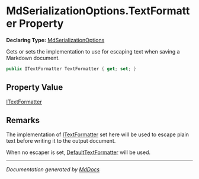 ﻿# MdSerializationOptions.TextFormatter Property

**Declaring Type:** [MdSerializationOptions](../index.md)

Gets or sets the implementation to use for escaping text when saving a Markdown document.

```csharp
public ITextFormatter TextFormatter { get; set; }
```

## Property Value

[ITextFormatter](../../ITextFormatter/index.md)

## Remarks

The implementation of [ITextFormatter](../../ITextFormatter/index.md) set here will be used to escape plain text before writing it to the output document.

When no escaper is set, [DefaultTextFormatter](../../DefaultTextFormatter/index.md) will be used.

___

*Documentation generated by [MdDocs](https://github.com/ap0llo/mddocs)*
